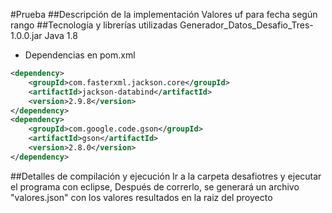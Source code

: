 #Prueba
##Descripción de la implementación
Valores uf para fecha según rango
##Tecnología y librerías utilizadas
Generador_Datos_Desafio_Tres-1.0.0.jar
Java 1.8
* Dependencias en pom.xml
```xml
<dependency>
	<groupId>com.fasterxml.jackson.core</groupId>
	<artifactId>jackson-databind</artifactId>
	<version>2.9.8</version>
</dependency>
<dependency>
	<groupId>com.google.code.gson</groupId>
	<artifactId>gson</artifactId>
	<version>2.8.0</version>
</dependency>
```
##Detalles de compilación y ejecución
Ir a la carpeta desafiotres y ejecutar el programa con eclipse, Después de correrlo, se generará un archivo "valores.json" con los valores resultados en la raiz del proyecto